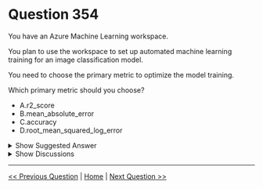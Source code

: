 # Question 354

You have an Azure Machine Learning workspace.

You plan to use the workspace to set up automated machine learning training for an image classification model.

You need to choose the primary metric to optimize the model training.

Which primary metric should you choose?

* A.r2_score
* B.mean_absolute_error
* C.accuracy
* D.root_mean_squared_log_error

<details>
  <summary>Show Suggested Answer</summary>

  <strong>C</strong><br>

</details>

<details>
  <summary>Show Discussions</summary>

<blockquote><p><strong>SYSCOMComputerEngineeringCo</strong> <code>(Wed 09 Oct 2024 00:52)</code> - <em>Upvotes: 2</em></p><p>C
https://learn.microsoft.com/en-us/azure/machine-learning/how-to-auto-train-image-models?view=azureml-api-2&amp;tabs=cli#primary-metric</p></blockquote>
<blockquote><p><strong>indomanish</strong> <code>(Thu 29 Feb 2024 01:11)</code> - <em>Upvotes: 2</em></p><p>correct answer ! Chatgpt -When setting up automated machine learning training for an image classification model in your Azure Machine Learning workspace, the primary metric you should choose for optimizing model training is accuracy for binary and multi-class classification models and IoU (Intersection over Union) for multilabel classification models1. These metrics are essential for evaluating the performance of your trained models and ensuring their effectiveness in classifying images accurately.</p></blockquote>

</details>

---

[<< Previous Question](question_353.md) | [Home](/index.md) | [Next Question >>](question_355.md)
